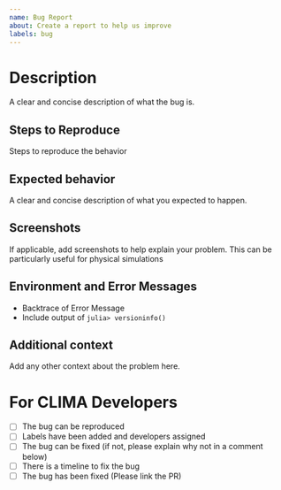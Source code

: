```yaml
---
name: Bug Report
about: Create a report to help us improve
labels: bug
---
```


<!--
Thanks for reporting a bug report to CLIMA, the Climate Machine!

Please fill in the information below.

If you would like to contact us, we are also available on Slack (What is the best contact method)?
-->


# Description

A clear and concise description of what the bug is.

## Steps to Reproduce

Steps to reproduce the behavior

## Expected behavior

A clear and concise description of what you expected to happen.

## Screenshots

If applicable, add screenshots to help explain your problem. This can be particularly useful for physical simulations

## Environment and Error Messages

<!--- Please complete the following information --->

 - Backtrace of Error Message
 - Include output of `julia> versioninfo()`

## Additional context

Add any other context about the problem here.


<!--- Please leave the following section --->

# For CLIMA Developers

- [ ] The bug can be reproduced
- [ ] Labels have been added and developers assigned
- [ ] The bug can be fixed (if not, please explain why not in a comment below)
- [ ] There is a timeline to fix the bug
- [ ] The bug has been fixed (Please link the PR)
